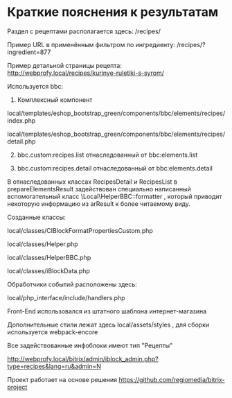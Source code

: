 # Краткие пояснения к результатам

Раздел с рецептами располагается здесь: /recipes/

Пример URL в применённым фильтром по ингредиенту: /recipes/?ingredient=877

Пример детальной страницы рецепта: http://webprofy.local/recipes/kurinye-ruletiki-s-syrom/


Используется bbc:

1) Комплексный компонент

local/templates/eshop_bootstrap_green/components/bbc/elements/recipes/index.php

local/templates/eshop_bootstrap_green/components/bbc/elements/recipes/detail.php

2) bbc.custom:recipes.list отнаследованный от bbc:elements.list

3) bbc.custom:recipes.detail отнаследованный от bbc:elements.detail

В отнаследованных классах RecipesDetail и RecipesList в prepareElementsResult задействован специально написанный вспомогательный класс \Local\HelperBBC::formatter , который приводит некоторую информацию из arResult к более читаемому виду.


Созданные классы:

local/classes/CIBlockFormatPropertiesCustom.php

local/classes/Helper.php

local/classes/HelperBBC.php

local/classes/iBlockData.php


Обработчики событий расположены здесь:

local/php_interface/include/handlers.php


Front-End использовался из штатного шаблона интернет-магазина

Дополнительные стили лежат здесь local/assets/styles , для сборки используется webpack-encore


Все задействованные инфоблоки имеют тип "Рецепты"

http://webprofy.local/bitrix/admin/iblock_admin.php?type=recipes&lang=ru&admin=N


Проект работает на основе решения https://github.com/regiomedia/bitrix-project
